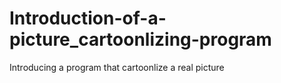 # Introduction-of-a-picture_cartoonlizing-program
Introducing a program that cartoonlize a real picture
